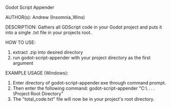 Godot Script Appender

AUTHOR(s):
  Andrew (Insomnia_Wins)

DESCRIPTION:
  Gathers all GDScript code in your Godot project and puts it into a single .txt file in your projects root.

HOW TO USE:
  1) extract .zip into desired directory
  2) run godot-script-appender with your project directory as the first argument

EXAMPLE USAGE (Windows):
  1) Enter directory of godot-script-appender.exe through command prompt.
  2) Then enter the following command:
    godot-script-appender "C:\ . . . \Project Root Directory"
  3) The "total_code.txt" file will now be in your project's root directory.
